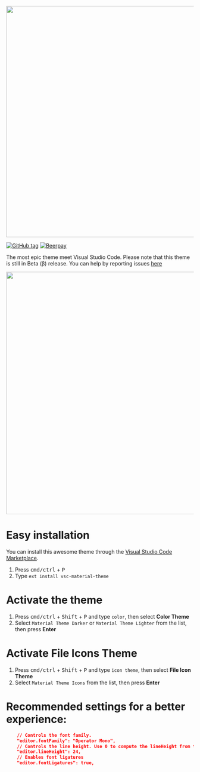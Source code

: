 
<p align="center"><img width="620px" src="http://i.imgur.com/CiYI98A.jpg"/></p>

[![GitHub tag](https://img.shields.io/github/release/equinusocio/vsc-material-theme.svg?style=flat-square)](https://github.com/equinusocio/vsc-material-theme/releases)
[![Beerpay](https://beerpay.io/equinusocio/vsc-material-theme/badge.svg?style=beer)](https://beerpay.io/equinusocio/vsc-material-theme)

The most epic theme meet Visual Studio Code. Please note that this theme is still in Beta (β) release. You can help by reporting issues [here](https://github.com/equinusocio/vsc-material-theme/issues)

<img width="650px" src="https://cdn.rawgit.com/equinusocio/vsc-material-theme/develop/assets/screens.jpg">

# Easy installation
You can install this awesome theme through the [Visual Studio Code Marketplace](https://marketplace.visualstudio.com/items?itemName=Equinusocio.vsc-material-theme).
1. Press <kbd>cmd/ctrl</kbd> + <kbd>P</kbd>
2. Type `ext install vsc-material-theme`



# Activate the theme

1. Press <kbd>cmd/ctrl</kbd> + <kbd>Shift</kbd> + <kbd>P</kbd> and type `color`, then select **Color Theme**
2. Select `Material Theme Darker` or `Material Theme Lighter` from the list, then press **Enter**

# Activate File Icons Theme

1. Press <kbd>cmd/ctrl</kbd> + <kbd>Shift</kbd> + <kbd>P</kbd> and type `icon theme`, then select **File Icon Theme**
2. Select `Material Theme Icons` from the list, then press **Enter**

# Recommended settings for a better experience:

```json
    // Controls the font family.
    "editor.fontFamily": "Operator Mono",
    // Controls the line height. Use 0 to compute the lineHeight from the fontSize.
    "editor.lineHeight": 24,
    // Enables font ligatures
    "editor.fontLigatures": true,
```